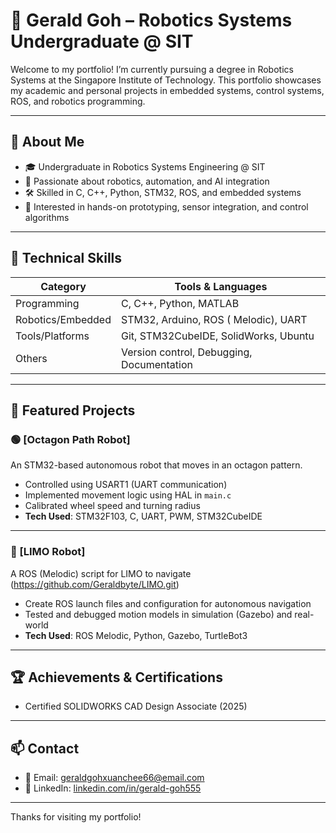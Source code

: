 # 👋 Gerald Goh – Robotics Systems Undergraduate @ SIT

Welcome to my portfolio! I’m currently pursuing a degree in Robotics Systems at the Singapore Institute of Technology. 
This portfolio showcases my academic and personal projects in embedded systems, control systems, ROS, and robotics programming.

---

## 🧠 About Me

- 🎓  Undergraduate in Robotics Systems Engineering @ SIT
- 🤖  Passionate about robotics, automation, and AI integration
- 🛠   Skilled in C, C++, Python, STM32, ROS, and embedded systems
- 🧪   Interested in hands-on prototyping, sensor integration, and control algorithms

---

## 🔧 Technical Skills

| Category          | Tools & Languages                             |
|------------------|-----------------------------------------------|
| Programming       | C, C++, Python, MATLAB                        |
| Robotics/Embedded | STM32, Arduino, ROS ( Melodic), UART |
| Tools/Platforms   | Git, STM32CubeIDE, SolidWorks, Ubuntu        |
| Others            | Version control, Debugging, Documentation    |

---

## 📁 Featured Projects

### 🟢 [Octagon Path Robot]
An STM32-based autonomous robot that moves in an octagon pattern.

- Controlled using USART1 (UART communication)
- Implemented movement logic using HAL in `main.c`
- Calibrated wheel speed and turning radius
- **Tech Used**: STM32F103, C, UART, PWM, STM32CubeIDE

---

### 🔵 [LIMO Robot]
A ROS (Melodic) script for LIMO to navigate (https://github.com/Geraldbyte/LIMO.git)

- Create ROS launch files and configuration for autonomous navigation
- Tested and debugged motion models in simulation (Gazebo) and real-world
- **Tech Used**: ROS Melodic, Python, Gazebo, TurtleBot3
  
---

## 🏆 Achievements & Certifications

- Certified SOLIDWORKS CAD Design Associate (2025)

---

## 📫 Contact

- 📧 Email: geraldgohxuanchee66@email.com  
- 💼 LinkedIn: [linkedin.com/in/gerald-goh555](https://www.linkedin.com/in/gerald-goh555)  

---

Thanks for visiting my portfolio!
